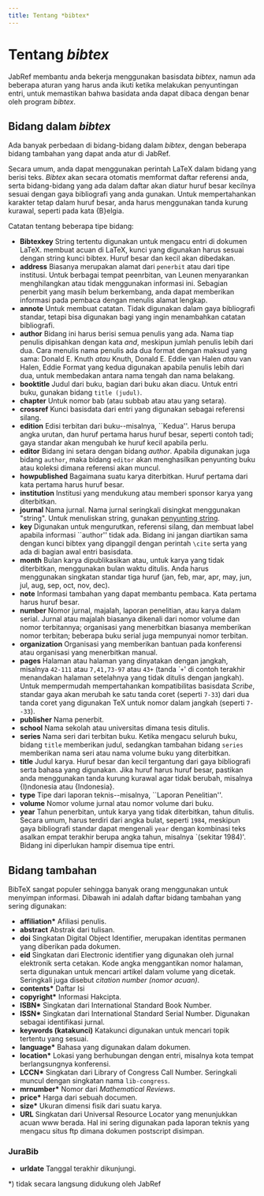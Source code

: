 ```yaml
---
title: Tentang *bibtex*
---
```


# Tentang *bibtex*

JabRef membantu anda bekerja menggunakan basisdata *bibtex*, namun ada beberapa aturan yang harus anda ikuti ketika melakukan penyuntingan entri, untuk memastikan bahwa basidata anda dapat dibaca dengan benar oleh program *bibtex*.

## Bidang dalam *bibtex*

Ada banyak perbedaan di bidang-bidang dalam *bibtex*, dengan beberapa bidang tambahan yang dapat anda atur di JabRef.

Secara umum, anda dapat menggunakan perintah LaTeX dalam bidang yang berisi teks. *Bibtex* akan secara otomatis memformat daftar referensi anda, serta bidang-bidang yang ada dalam daftar akan diatur huruf besar kecilnya sesuai dengan gaya bibliografi yang anda gunakan. Untuk mempertahankan karakter tetap dalam huruf besar, anda harus menggunakan tanda kurung kurawal, seperti pada kata {B}elgia.

Catatan tentang beberapa tipe bidang:

-   **Bibtexkey** String tertentu digunakan untuk mengacu entri di dokumen LaTeX. membuat acuan di LaTeX, kunci yang digunakan harus sesuai dengan string kunci bibtex. Huruf besar dan kecil akan dibedakan.
-   **address** Biasanya merupakan alamat dari `penerbit` atau dari tipe institusi. Untuk berbagai tempat peenrbitan, van Leunen menyarankan menghilangkan atau tidak menggunakan informasi ini. Sebagian penerbit yang masih belum berkembang, anda dapat memberikan informasi pada pembaca dengan menulis alamat lengkap.
-   **annote** Untuk membuat catatan. Tidak digunakan dalam gaya bibliografi standar, tetapi bisa digunakan bagi yang ingin menambahkan catatan bibliografi.
-   **author** Bidang ini harus berisi semua penulis yang ada. Nama tiap penulis dipisahkan dengan kata *and*, meskipun jumlah penulis lebih dari dua. Cara menulis nama penulis ada dua format dengan maksud yang sama:
    Donald E. Knuth *atau* Knuth, Donald E.
    Eddie van Halen *atau* van Halen, Eddie
    Format yang kedua digunakan apabila penulis lebih dari dua, untuk membedakan antara nama tengah dan nama belakang.
-   **booktitle** Judul dari buku, bagian dari buku akan diacu. Untuk entri buku, gunakan bidang `title (judul)`.
-   **chapter** Untuk nomor bab (atau subbab atau atau yang setara).
-   **crossref** Kunci basisdata dari entri yang digunakan sebagai referensi silang.
-   **edition** Edisi terbitan dari buku--misalnya, \`\`Kedua''. Harus berupa angka urutan, dan huruf pertama harus huruf besar, seperti contoh tadi; gaya standar akan mengubah ke huruf kecil apabila perlu.
-   **editor** Bidang ini setara dengan bidang *author*. Apabila digunakan juga bidang `author`, maka bidang `editor` akan menghasilkan penyunting buku atau koleksi dimana referensi akan muncul.
-   **howpublished** Bagaimana suatu karya diterbitkan. Huruf pertama dari kata pertama harus huruf besar.
-   **institution** Institusi yang mendukung atau memberi sponsor karya yang diterbitkan.
-   **journal** Nama jurnal. Nama jurnal seringkali disingkat menggunakan "string". Untuk menuliskan string, gunakan [penyunting string](StringEditorHelp).
-   **key** Digunakan untuk mengurutkan, referensi silang, dan membuat label apabila informasi \`\`author'' tidak ada. Bidang ini jangan diartikan sama dengan kunci bibtex yang dipanggil dengan perintah `\cite` serta yang ada di bagian awal entri basisdata.
-   **month** Bulan karya dipublikasikan atau, untuk karya yang tidak diterbitkan, menggunakan bulan waktu ditulis. Anda harus menggunakan singkatan standar tiga huruf (jan, feb, mar, apr, may, jun, jul, aug, sep, oct, nov, dec).
-   **note** Informasi tambahan yang dapat membantu pembaca. Kata pertama harus huruf besar.
-   **number**
    Nomor jurnal, majalah, laporan penelitian, atau karya dalam serial. Jurnal atau majalah biasanya dikenali dari nomor volume dan nomor terbitannya; organisasi yang menerbitkan biasanya memberikan nomor terbitan; beberapa buku serial juga mempunyai nomor terbitan.
-   **organization** Organisasi yang memberikan bantuan pada konferensi atau organisasi yang menerbitkan manual.
-   **pages** Halaman atau halaman yang dinyatakan dengan jangkah, misalnya `42-111` atau `7,41,73-97` atau `43+` (tanda \``+`' di contoh terakhir menandakan halaman setelahnya yang tidak ditulis dengan jangkah). Untuk mempermudah mempertahankan kompatibilitas basisdata *Scribe*, standar gaya akan merubah ke satu tanda coret (seperti `7-33`) dari dua tanda coret yang digunakan TeX untuk nomor dalam jangkah (seperti `7--33`).
-   **publisher** Nama penerbit.
-   **school** Nama sekolah atau universitas dimana tesis ditulis.
-   **series** Nama seri dari terbitan buku. Ketika mengacu seluruh buku, bidang `title` memberikan judul, sedangkan tambahan bidang `series` memberikan nama seri atau nama volume buku yang diterbitkan.
-   **title** Judul karya. Huruf besar dan kecil tergantung dari gaya bibliografi serta bahasa yang digunakan. Jika huruf harus huruf besar, pastikan anda menggunakan tanda kurung kurawal agar tidak berubah, misalnya {I)ndonesia atau {Indonesia}.
-   **type** Tipe dari laporan teknis--misalnya, \`\`Laporan Penelitian''.
-   **volume** Nomor volume jurnal atau nomor volume dari buku.
-   **year** Tahun penerbitan, untuk karya yang tidak diterbitkan, tahun ditulis. Secara umum, harus terdiri dari angka bulat, seperti `1984`, meskipun gaya bibliografi standar dapat mengenali `year` dengan kombinasi teks asalkan empat terakhir berupa angka tahun, misalnya \`(sekitar 1984)'. Bidang ini diperlukan hampir disemua tipe entri.

## Bidang tambahan

BibTeX sangat populer sehingga banyak orang menggunakan untuk menyimpan informasi. Dibawah ini adalah daftar bidang tambahan yang sering digunakan:

-   **affiliation\*** Afiliasi penulis.
-   **abstract** Abstrak dari tulisan.
-   **doi** Singkatan Digital Object Identifier, merupakan identitas permanen yang diberikan pada dokumen.
-   **eid** Singkatan dari Electronic identifier yang digunakan oleh jurnal elektronik serta cetakan. Kode angka menggantikan nomor halaman, serta digunakan untuk mencari artikel dalam volume yang dicetak. Seringkali juga disebut *citation number (nomor acuan)*.
-   **contents\*** Daftar Isi
-   **copyright\*** Informasi Hakcipta.
-   **ISBN\*** Singkatan dari International Standard Book Number.
-   **ISSN\*** Singkatan dari International Standard Serial Number. Digunakan sebagai identifikasi jurnal.
-   **keywords (katakunci)** Katakunci digunakan untuk mencari topik tertentu yang sesuai.
-   **language\*** Bahasa yang digunakan dalam dokumen.
-   **location\*** Lokasi yang berhubungan dengan entri, misalnya kota tempat berlangsungnya konferensi.
-   **LCCN\*** Singkatan dari Library of Congress Call Number. Seringkali muncul dengan singkatan nama `lib-congress`.
-   **mrnumber\*** Nomor dari *Mathematical Reviews*.
-   **price\*** Harga dari sebuah documen.
-   **size\*** Ukuran dimensi fisik dari suatu karya.
-   **URL** Singkatan dari Universal Resource Locator yang menunjukkan acuan www berada. Hal ini sering digunakan pada laporan teknis yang mengacu situs ftp dimana dokumen postscript disimpan.

### JuraBib

-   **urldate** Tanggal terakhir dikunjungi.

\*) tidak secara langsung didukung oleh JabRef

